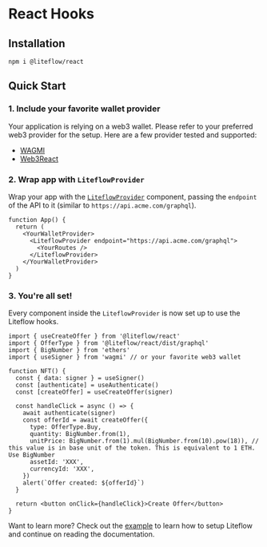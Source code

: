 # React Hooks

## Installation

```
npm i @liteflow/react
```

## Quick Start

### 1. Include your favorite wallet provider

Your application is relying on a web3 wallet. Please refer to your preferred web3 provider for the setup.
Here are a few provider tested and supported:

- [WAGMI](https://wagmi.sh/)
- [Web3React](https://github.com/Uniswap/web3-react)

### 2. Wrap app with `LiteflowProvider`

Wrap your app with the [`LiteflowProvider`](/docs/LiteflowProvider) component, passing the `endpoint` of the API to it (similar to `https://api.acme.com/graphql`).

```tsx
function App() {
  return (
    <YourWalletProvider>
      <LiteflowProvider endpoint="https://api.acme.com/graphql">
        <YourRoutes />
      </LiteflowProvider>
    </YourWalletProvider>
  )
}
```

### 3. You're all set!

Every component inside the `LiteflowProvider` is now set up to use the Liteflow hooks.

```tsx
import { useCreateOffer } from '@liteflow/react'
import { OfferType } from '@liteflow/react/dist/graphql'
import { BigNumber } from 'ethers'
import { useSigner } from 'wagmi' // or your favorite web3 wallet

function NFT() {
  const { data: signer } = useSigner()
  const [authenticate] = useAuthenticate()
  const [createOffer] = useCreateOffer(signer)

  const handleClick = async () => {
    await authenticate(signer)
    const offerId = await createOffer({
      type: OfferType.Buy,
      quantity: BigNumber.from(1),
      unitPrice: BigNumber.from(1).mul(BigNumber.from(10).pow(18)), // this value is in base unit of the token. This is equivalent to 1 ETH. Use BigNumber
      assetId: 'XXX',
      currencyId: 'XXX',
    })
    alert(`Offer created: ${offerId}`)
  }

  return <button onClick={handleClick}>Create Offer</button>
}
```

Want to learn more? Check out the [example](https://github.com/liteflow-labs/liteflow-js/tree/main/example) to learn how to setup Liteflow and continue on reading the documentation.
